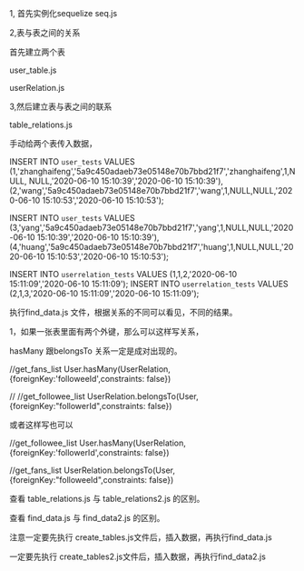 1, 首先实例化sequelize
seq.js



2,表与表之间的关系

首先建立两个表

user_table.js

userRelation.js

3,然后建立表与表之间的联系

table_relations.js


手动给两个表传入数据，

INSERT INTO `user_tests` VALUES 
(1,'zhanghaifeng','5a9c450adaeb73e05148e70b7bbd21f7','zhanghaifeng',1,NULL,
NULL,'2020-06-10 15:10:39','2020-06-10 15:10:39'),
(2,'wang','5a9c450adaeb73e05148e70b7bbd21f7','wang',1,NULL,NULL,'2020-06-10 
15:10:53','2020-06-10 15:10:53');

INSERT INTO `user_tests` VALUES 
(3,'yang','5a9c450adaeb73e05148e70b7bbd21f7','yang',1,NULL,NULL,'2020-06-10 15:10:39','2020-06-10 15:10:39'),
(4,'huang','5a9c450adaeb73e05148e70b7bbd21f7','huang',1,NULL,NULL,'2020-06-10 15:10:53','2020-06-10 15:10:53');


INSERT INTO `userrelation_tests` VALUES (1,1,2,'2020-06-10 15:11:09','2020-06-10 15:11:09');
INSERT INTO `userrelation_tests` VALUES (2,1,3,'2020-06-10 15:11:09','2020-06-10 15:11:09');


执行find_data.js  文件，根据关系的不同可以看见，不同的结果。





1，如果一张表里面有两个外键，那么可以这样写关系，

  hasMany 跟belongsTo 关系一定是成对出现的。


//get_fans_list
User.hasMany(UserRelation,{foreignKey:'followeeId',constraints: false})

// //get_followee_list
UserRelation.belongsTo(User,{foreignKey:"followerId",constraints: false})


或者这样写也可以

//get_followee_list
User.hasMany(UserRelation,{foreignKey:'followerId',constraints: false})

//get_fans_list
UserRelation.belongsTo(User,{foreignKey:"followeeId",constraints: false})


查看 table_relations.js 与 table_relations2.js 的区别。

查看 find_data.js 与 find_data2.js 的区别。

注意一定要先执行 create_tables.js文件后，插入数据，再执行find_data.js

一定要先执行 create_tables2.js文件后，插入数据，再执行find_data2.js